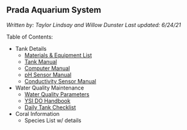 ## Prada Aquarium System 

*Written by: Taylor Lindsay and Willow Dunster*
*Last updated: 6/24/21*

Table of Contents:

- Tank Details
  - [Materials & Equipment List](https://github.com/taylor-lindsay/Prada_Aquarium/blob/master/tank_details/Materials_Equipment_List.md)
  - [Tank Manual](https://github.com/taylor-lindsay/Prada_Aquarium/blob/master/tank_details/Manual_Tank_Maintenence.docx)
  - [Computer Manual](https://github.com/taylor-lindsay/Prada_Aquarium/blob/master/tank_details/Manual_Tank_Computer.pdf)
  - [pH Sensor Manual](https://github.com/taylor-lindsay/Prada_Aquarium/blob/master/tank_details/Manual_Signet_pH_Sensor.pdf)
  - [Conductivity Sensor Manual](https://github.com/taylor-lindsay/Prada_Aquarium/blob/master/tank_details/Manual_Signet_Conductivity_Sensor.pdf)
- Water Quality Maintenance 
  - [Water Quality Parameters](https://github.com/taylor-lindsay/Prada_Aquarium/blob/master/water_quality_maintenance/Water_Quality_Parameters_Guide.pdf)
  - [YSI DO Handbook](https://github.com/taylor-lindsay/Prada_Aquarium/blob/master/water_quality_maintenance/YSI_DO_Handbook.pdf)
  - [Daily Tank Checklist](https://github.com/taylor-lindsay/Prada_Aquarium/blob/master/water_quality_maintenance/Daily_Tank_Checklist3.xlsx)
- Coral Information 
  - Species List w/ details 

